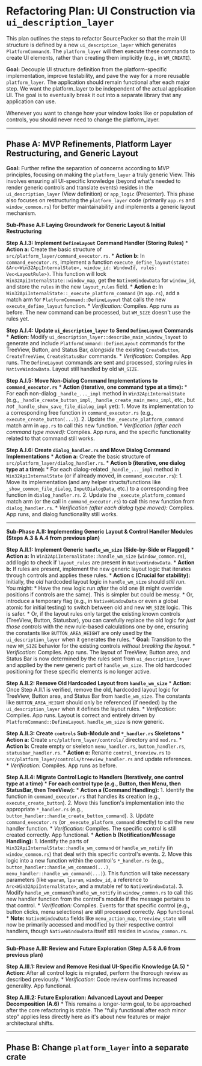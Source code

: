 # Refactoring Plan: UI Construction via `ui_description_layer`

This plan outlines the steps to refactor SourcePacker so that the main UI structure is defined by a new `ui_description_layer` which generates `PlatformCommand`s. The `platform_layer` will then execute these commands to create UI elements, rather than creating them implicitly (e.g., in `WM_CREATE`).

**Goal:** Decouple UI structure definition from the platform-specific implementation, improve testability, and pave the way for a more reusable `platform_layer`. The application should remain functional after each major step. We want the platform_layer to be independent of the actual application UI. The goal is to eventually break it out into a separate library that any application can use.

Whenever you want to change how your window looks like or population of controls, you should never need to change the platform_layer.

---

## Phase A: MVP Refinements, Platform Layer Restructuring, and Generic Layout

**Goal:** Further refine the separation of concerns according to MVP principles, focusing on making the `platform_layer` a truly generic View. This involves ensuring all UI-specific knowledge (beyond what's needed to render generic controls and translate events) resides in the `ui_description_layer` (View definition) or `app_logic` (Presenter). This phase also focuses on restructuring the `platform_layer` code (primarily `app.rs` and `window_common.rs`) for better maintainability and implements a generic layout mechanism.

**Sub-Phase A.I: Laying Groundwork for Generic Layout & Initial Restructuring**

**Step A.I.3: Implement `DefineLayout` Command Handler (Storing Rules)**
    *   **Action a:** Create the basic structure of `src/platform_layer/command_executor.rs`.
    *   **Action b:** In `command_executor.rs`, implement a function `execute_define_layout(state: &Arc<Win32ApiInternalState>, window_id: WindowId, rules: Vec<LayoutRule>)`. This function will lock `Win32ApiInternalState::window_map`, get the `NativeWindowData` for `window_id`, and store the `rules` in the new `layout_rules` field.
    *   **Action c:** In `Win32ApiInternalState::_execute_platform_command` (in `app.rs`), add a match arm for `PlatformCommand::DefineLayout` that calls the new `execute_define_layout` function.
    *   *Verification:* Compiles. App runs as before. The new command can be processed, but `WM_SIZE` doesn't use the rules yet.

**Step A.I.4: Update `ui_description_layer` to Send `DefineLayout` Commands**
    *   **Action:** Modify `ui_description_layer::describe_main_window_layout` to generate and include `PlatformCommand::DefineLayout` commands for the TreeView, Button, and Status Bar, *alongside* the existing `CreateButton`, `CreateTreeView`, `CreateStatusBar` commands.
    *   *Verification:* Compiles. App runs. The `DefineLayout` commands are sent and processed, storing rules in `NativeWindowData`. Layout still handled by old `WM_SIZE`.

**Step A.I.5: Move Non-Dialog Command Implementations to `command_executor.rs`**
    *   **Action (iterative, one command type at a time):**
        *   For each non-dialog `_handle_..._impl` method in `Win32ApiInternalState` (e.g., `_handle_create_button_impl`, `_handle_create_main_menu_impl`, etc., but *not* `_handle_show_save_file_dialog_impl` yet):
            1.  Move its implementation to a corresponding free function in `command_executor.rs` (e.g., `execute_create_button(...)`).
            2.  Update the `_execute_platform_command` match arm in `app.rs` to call this new function.
    *   *Verification (after each command type moved):* Compiles. App runs, and the specific functionality related to that command still works.

**Step A.I.6: Create `dialog_handler.rs` and Move Dialog Command Implementations**
    *   **Action a:** Create the basic structure of `src/platform_layer/dialog_handler.rs`.
    *   **Action b (iterative, one dialog type at a time):**
        *   For each dialog-related `_handle_..._impl` method in `Win32ApiInternalState` (or if already moved, in `command_executor.rs`):
            1.  Move its implementation (and any helper structs/functions like `_show_common_file_dialog`, `InputDialogData`, etc.) to a corresponding free function in `dialog_handler.rs`.
            2.  Update the `_execute_platform_command` match arm (or the call in `command_executor.rs`) to call this new function from `dialog_handler.rs`.
    *   *Verification (after each dialog type moved):* Compiles. App runs, and dialog functionality still works.

---

**Sub-Phase A.II: Implementing Generic Layout & Control Handler Modules (Steps A.3 & A.4 from previous plan)**

**Step A.II.1: Implement Generic `handle_wm_size` (Side-by-Side or Flagged)**
    *   **Action a:** In `Win32ApiInternalState::handle_wm_size` (`window_common.rs`), add logic to check if `layout_rules` are present in `NativeWindowData`.
    *   **Action b:** If rules are present, implement the new generic layout logic that iterates through controls and applies these rules.
    *   **Action c (Crucial for stability):** Initially, the *old* hardcoded layout logic in `handle_wm_size` should *still run*. You might:
        *   Have the new logic run *after* the old one (it might override positions if controls are the same). This is simpler but could be messy.
        *   Or, introduce a temporary flag (e.g., in `NativeWindowData` or even a global atomic for initial testing) to switch between old and new `WM_SIZE` logic. This is safer.
        *   Or, if the layout rules only target the existing known controls (TreeView, Button, Statusbar), you can carefully replace the old logic for *just those controls* with the new rule-based calculations one by one, ensuring the constants like `BUTTON_AREA_HEIGHT` are only used by the `ui_description_layer` when it generates the rules.
    *   **Goal:** Transition to the new `WM_SIZE` behavior for the existing controls *without breaking the layout*.
    *   *Verification:* Compiles. App runs. The layout of TreeView, Button area, and Status Bar is now determined by the rules sent from `ui_description_layer` and applied by the new generic part of `handle_wm_size`. The old hardcoded positioning for these specific elements is no longer active.

**Step A.II.2: Remove Old Hardcoded Layout from `handle_wm_size`**
    *   **Action:** Once Step A.II.1 is verified, remove the old, hardcoded layout logic for TreeView, Button area, and Status Bar from `handle_wm_size`. The constants like `BUTTON_AREA_HEIGHT` should only be referenced (if needed) by the `ui_description_layer` when it defines the layout rules.
    *   *Verification:* Compiles. App runs. Layout is correct and entirely driven by `PlatformCommand::DefineLayout`. `handle_wm_size` is now generic.

**Step A.II.3: Create `controls` Sub-Module and `*_handler.rs` Skeletons**
    *   **Action a:** Create `src/platform_layer/controls/` directory and `mod.rs`.
    *   **Action b:** Create empty or skeleton `menu_handler.rs`, `button_handler.rs`, `statusbar_handler.rs`.
    *   **Action c:** Rename `control_treeview.rs` to `src/platform_layer/controls/treeview_handler.rs` and update references.
    *   *Verification:* Compiles. App runs as before.

**Step A.II.4: Migrate Control Logic to Handlers (Iteratively, one control type at a time)**
    *   **For each control type (e.g., Button, then Menu, then StatusBar, then TreeView):**
        *   **Action a (Command Handling):**
            1.  Identify the function in `command_executor.rs` that handles its creation (e.g., `execute_create_button`).
            2.  Move this function's implementation into the appropriate `*_handler.rs` (e.g., `button_handler::handle_create_button_command`).
            3.  Update `command_executor.rs` (or `_execute_platform_command` directly) to call the new handler function.
            *   *Verification:* Compiles. The specific control is still created correctly. App functional.
        *   **Action b (Notification/Message Handling):**
            1.  Identify the parts of `Win32ApiInternalState::handle_wm_command` or `handle_wm_notify` (in `window_common.rs`) that deal with this specific control's events.
            2.  Move this logic into a new function within the control's `*_handler.rs` (e.g., `button_handler::handle_wm_command(...)`, `menu_handler::handle_wm_command(...)`). This function will take necessary parameters (like `wparam`, `lparam`, `window_id`, a reference to `Arc<Win32ApiInternalState>`, and a mutable ref to `NativeWindowData`).
            3.  Modify `handle_wm_command`/`handle_wm_notify` in `window_common.rs` to call this new handler function from the control's module if the message pertains to that control.
            *   *Verification:* Compiles. Events for that specific control (e.g., button clicks, menu selections) are still processed correctly. App functional.
    *   **Note:** `NativeWindowData` fields like `menu_action_map`, `treeview_state` will now be primarily accessed and modified by their respective control handlers, though `NativeWindowData` itself still resides in `window_common.rs`.

---

**Sub-Phase A.III: Review and Future Exploration (Step A.5 & A.6 from previous plan)**

**Step A.III.1: Review and Remove Residual UI-Specific Knowledge (A.5)**
    *   **Action:** After all control logic is migrated, perform the thorough review as described previously.
    *   *Verification:* Code review confirms increased generality. App functional.

**Step A.III.2: Future Exploration: Advanced Layout and Deeper Decomposition (A.6)**
    *   This remains a longer-term goal, to be approached after the core refactoring is stable. The "fully functional after each minor step" applies less directly here as it's about new features or major architectural shifts.


---

## Phase B: Change `platform_layer` into a separate crate
